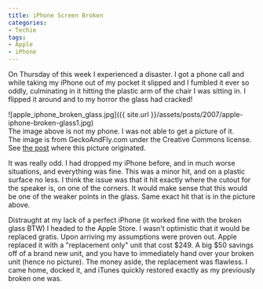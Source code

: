 ```yaml
---
title: iPhone Screen Broken
categories:
- Techie
tags:
- Apple
- iPhone
---
```


On Thursday of this week I experienced a disaster. I got a phone call and while taking my iPhone out of my pocket it slipped and I fumbled it ever so oddly, culminating in it hitting the plastic arm of the chair I was sitting in. I flipped it around and to my horror the glass had cracked!

![apple_iphone_broken_glass.jpg]({{ site.url }}/assets/posts/2007/apple-iphone-broken-glass1.jpg)  
The image above is not my phone. I was not able to get a picture of it.  
The image is from GeckoAndFly.com under the Creative Commons license.  
See [the post](http://www.geckoandfly.com/2007/07/02/apple-iphone-glass-screen-cracked/) where this picture originated.

It was really odd. I had dropped my iPhone before, and in much worse situations, and everything was fine. This was a minor hit, and on a plastic surface no less. I think the issue was that it hit exactly where the cutout for the speaker is, on one of the corners. It would make sense that this would be one of the weaker points in the glass. Same exact hit that is in the picture above.

Distraught at my lack of a perfect iPhone (it worked fine with the broken glass BTW) I headed to the Apple Store. I wasn't optimistic that it would be replaced gratis. Upon arriving my assumptions were proven out. Apple replaced it with a "replacement only" unit that cost $249. A big $50 savings off of a brand new unit, and you have to immediately hand over your broken unit (hence no picture). The money aside, the replacement was flawless. I came home, docked it, and iTunes quickly restored exactly as my previously broken one was.
